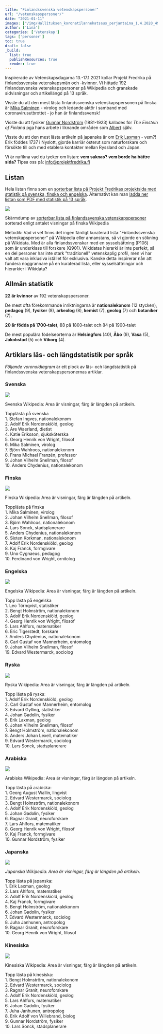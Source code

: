 ```yaml
---
title: "Finlandssvenska vetenskapspersoner"
url: "/vetenskapspersoner/"
date: "2021-01-11"
images: ["/img/Hallituksen_koronatilannekatsaus_perjantaina_1.4.2020_49723248021.jpg"]
author: ['Lina']
categories: ['Vetenskap']
tags: ['personer']
toc: true
draft: false
_build:
  list: true
  publishResources: true
  render: true
---
```


Inspirerade av Vetenskapsdagarna 13.-17.1.2021 kollar Projekt Fredrika på finlandssvenska vetenskapsmän och -kvinnor. Vi hittade 192 finlandssvenska vetenskapspersoner på Wikipedia och granskade sidvisningar och artikellängd på 13 språk.

Visste du att den mest lästa finlandssvenska vetenskapspersonen på finska är [Mika Salminen](https://sv.wikipedia.org/wiki/Mika_Salminen) - virolog och ledande aktör i samband med coronavirusutbrottet - jo han är finlandssvensk!

Visste du att fysiker [Gunnar Nordström](https://en.wikipedia.org/wiki/Gunnar_Nordstr%C3%B6m) (1881-1923) kallades för _The Einstein of Finland_ pga hans arbete i liknande områden som [Albert](https://sv.wikipedia.org/wiki/Albert_Einstein) själv.

Visste du att den mest lästa artikeln på japanska är om [Erik Laxman](https://sv.wikipedia.org/wiki/Erik_Laxman) - vem?! Erik föddes 1737 i Nyslott, gjorde karriär österut som naturforskare och försökte till och med etablera kontakter mellan Ryssland och Japan.

Vi är nyfikna vad du tycker om listan: **vem saknas? vem borde ha bättre sida?** Tipsa oss på: info@projektfredrika.fi

Listan
------

Hela listan finns som en [sorterbar lista på Projekt Fredrikas projektsida med statistik på svenska, finska och engelska](https://sv.wikipedia.org/wiki/Wikipedia:Projekt_Fredrika/Finlandssvenska_vetenskapspersoner). Alternativt kan man [ladda ner listan som PDF med statistik på 13 språk](/2021/01/Finlandssvenska-vetenskapspersoner-080121-v4.pdf).

![](/2021/01/image-8-1024x735.png)

Skärmdump av [sorterbar lista på finlandssvenska vetenskapspersoner](https://sv.wikipedia.org/wiki/Wikipedia:Projekt_Fredrika/Finlandssvenska_vetenskapspersoner) sorterad enligt antalet visningar på finska Wikipedia

Metodik: Vad vi vet finns det ingen färdigt kuraterad lista "Finlandssvenska vetenskapspersoner" på Wikipedia eller annanstans, så vi gjorde en sökning på Wikidata. Med är alla finlandssvenskar med en sysselsättning (P106) som är underklass till forskare (Q901). Wikidatas hierarki är inte perfekt, så en del personer har inte stark "traditionell" vetenskaplig profil, men vi har valt att vara inklusiva istället för exklusiva. Kanske detta inspirerar nån att fundera noggrannare på en kuraterad lista, eller sysselsättningar och hierarkier i Wikidata?

Allmän statistik
----------------

**22 är kvinnor** av 192 vetenskapspersoner.

De mest ofta förekommande inriktningarna är **nationalekonom** (12 stycken), **pedagog** (9), **fysiker** (8), **arkeolog** (8), **kemist** (7), **geolog** (7) och **botaniker** (7).

**20 är födda på 1700-talet**, 88 på 1800-talet och 84 på 1900-talet

De mest populära födelseorterna är **Helsingfors** (40), **Åbo** (9), **Vasa** (5), **Jakobstad** (5) och **Viborg** (4).

Artiklars läs- och längdstatistik per språk
-------------------------------------------

_Följande voronoidiagram_ är ett plock av läs- och längdstatistik på finlandssvenska vetenskapspersonernas artiklar.

### Svenska

![](/2021/01/image-1024x699.png)

Svenska Wikipedia: Area är visningar, färg är längden på artikeln.

Topplästa på svenska  
1\. Stefan Ingves, nationalekonom  
2\. Adolf Erik Nordenskiöld, geolog  
3\. Are Waerland, dietist  
4\. Katie Eriksson, sjuksköterska  
5\. Georg Henrik von Wright, filosof  
6\. Mika Salminen, virolog  
7\. Björn Wahlroos, nationalekonom  
8\. Frans Michael Franzén, professor  
9\. Johan Vilhelm Snellman, filosof  
10\. Anders Chydenius, nationalekonom

### Finska

![](/2021/01/image-1-1024x698.png)

Finska Wikipedia: Area är visningar, färg är längden på artikeln.

Topplästa på finska  
1\. Mika Salminen, virolog  
2\. Johan Vilhelm Snellman, filosof  
3\. Björn Wahlroos, nationalekonom  
4\. Lars Sonck, stadsplanerare  
5\. Anders Chydenius, nationalekonom  
6\. Sixten Korkman, nationalekonom  
7\. Adolf Erik Nordenskiöld, geolog  
8\. Kaj Franck, formgivare  
9\. Uno Cygnaeus, pedagog  
10\. Ferdinand von Wright, ornitolog

### Engelska

![](/2021/01/image-2-1024x698.png)

Engelska Wikipedia: Area är visningar, färg är längden på artikeln.

Topp lästa på engelska  
1\. Leo Törnqvist, statistiker  
2\. Bengt Holmström, nationalekonom  
3\. Adolf Erik Nordenskiöld, geolog  
4\. Georg Henrik von Wright, filosof  
5\. Lars Ahlfors, matematiker  
6\. Eric Tigerstedt, forskare  
7\. Anders Chydenius, nationalekonom  
8\. Carl Gustaf von Mannerheim, entomolog  
9\. Johan Vilhelm Snellman, filosof  
19\. Edvard Westermarck, sociolog

### Ryska

![](/2021/01/image-3-1024x698.png)

Ryska Wikipedia: Area är visningar, färg är längden på artikeln.

Topp lästa på ryska:  
1\. Adolf Erik Nordenskiöld, geolog  
2\. Carl Gustaf von Mannerheim, entomolog  
3\. Edvard Gylling, statistiker  
4\. Johan Gadolin, fysiker  
5\. Erik Laxman, geolog  
6\. Johan Vilhelm Snellman, filosof  
7\. Bengt Holmström, nationalekonom  
8\. Anders Johan Lexell, matematiker  
9\. Edvard Westermarck, sociolog  
10\. Lars Sonck, stadsplanerare

### Arabiska

![](/2021/01/image-4-1024x704.png)

Arabiska Wikipedia: Area är visningar, färg är längden på artikeln.

Topp lästa på arabiska:  
1\. Georg August Wallin, lingvist  
2\. Edvard Westermarck, sociolog  
3\. Bengt Holmström, nationalekonom  
4\. Adolf Erik Nordenskiöld, geolog  
5\. Johan Gadolin, fysiker  
6\. Ragnar Granit, neuroforskare  
7\. Lars Ahlfors, matematiker  
8\. Georg Henrik von Wright, filosof  
9\. Kaj Franck, formgivare  
10\. Gunnar Nordström, fysiker

### Japanska

![](/2021/01/image-11.png)

_Japanska Wikipedia: Area är visningar, färg är längden på artikeln._

Topp lästa på japanska:  
1\. Erik Laxman, geolog  
2\. Lars Ahlfors, matematiker  
3\. Adolf Erik Nordenskiöld, geolog  
4\. Kaj Franck, formgivare  
5\. Bengt Holmström, nationalekonom  
6\. Johan Gadolin, fysiker  
7\. Edvard Westermarck, sociolog  
8\. Juha Janhunen, antropolog  
9\. Ragnar Granit, neuroforskare  
10\. Georg Henrik von Wright, filosof

### Kinesiska

![](/2021/01/image-5-1024x697.png)

Kinesiska Wikipedia: Area är visningar, färg är längden på artikeln.

Topp lästa på kinesiska:  
1\. Bengt Holmström, nationalekonom  
2\. Edvard Westermarck, sociolog  
3\. Ragnar Granit, neuroforskare  
4\. Adolf Erik Nordenskiöld, geolog  
5\. Lars Ahlfors, matematiker  
6\. Johan Gadolin, fysiker  
7\. Juha Janhunen, antropolog  
8\. Erik Adolf von Willebrand, biolog  
9\. Gunnar Nordström, fysiker  
10\. Lars Sonck, stadsplanerare